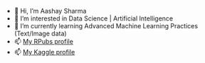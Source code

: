 - 👋 Hi, I’m Aashay Sharma
- 👀 I’m interested in Data Science | Artificial Intelligence 
- 🌱 I’m currently learning Advanced Machine Learning Practices (Text/Image data)
- 📫 [My RPubs profile](https://rpubs.com/aashay15)
- 📫 [My Kaggle profile](https://www.kaggle.com/sharmaaashay)

<!---
aashay15/aashay15 is a ✨ special ✨ repository because its `README.md` (this file) appears on your GitHub profile.
You can click the Preview link to take a look at your changes.
--->
